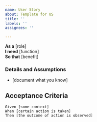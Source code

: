 ```yaml
---
name: User Story
about: Template for US
title: ''
labels: ''
assignees: ''

---
```


**As a** [role]  
 **I need** [function]  
 **So that** [benefit]  
   
 ### Details and Assumptions
 * [document what you know]
   
 ## Acceptance Criteria  
   
 ```gherkin
 Given [some context]
 When [certain action is taken]
 Then [the outcome of action is observed]
 ```
